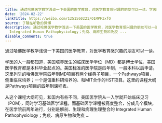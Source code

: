 ```yaml
---
title: 通过哈佛医学教学浅谈一下美国的医学教育，对医学教育感兴趣的朋友可以一读。学医的人一般都知道，美国培养医生的临床医学学位（MD）都是博士学位，美国医学教育...
date: '2024-02-22'
linkTitle: https://weibo.com/1251560221/O1MPF3xfO
source: 子陵在听歌的微博
description: 通过哈佛医学教学浅谈一下美国的医学教育，对医学教育感兴趣的朋友可以一读。<br><br>学医的人一般都知道，美国培养医生的临床医学学位（MD）都是博士学位，美国医学教育都是本科毕业起点的。美国标准的医学院是四年制，一般本科以后申请。这里列举的哈佛医学院四年制MD项目有两个经典子项目，一个Pathways项目，侧重临床培养；一个是偏重科研培养的、和MIT合作的HST项目。这里的课程大纲是Pathways项目的四年制课程表。<br><br>从这个课程大纲可见，和国内有些不同，美国医学院从一入学就开始临床见习（POM），同时学习基础医学课程。而基础医学课程被高度整合，分成几个模块，在医学院前两年进行，分别是解剖、生理和病理生理整合的
  Integrated Human Pathophysiology；免疫、病原生物和免疫 ...
disable_comments: true
---
```

通过哈佛医学教学浅谈一下美国的医学教育，对医学教育感兴趣的朋友可以一读。<br><br>学医的人一般都知道，美国培养医生的临床医学学位（MD）都是博士学位，美国医学教育都是本科毕业起点的。美国标准的医学院是四年制，一般本科以后申请。这里列举的哈佛医学院四年制MD项目有两个经典子项目，一个Pathways项目，侧重临床培养；一个是偏重科研培养的、和MIT合作的HST项目。这里的课程大纲是Pathways项目的四年制课程表。<br><br>从这个课程大纲可见，和国内有些不同，美国医学院从一入学就开始临床见习（POM），同时学习基础医学课程。而基础医学课程被高度整合，分成几个模块，在医学院前两年进行，分别是解剖、生理和病理生理整合的 Integrated Human Pathophysiology；免疫、病原生物和免疫 ...
